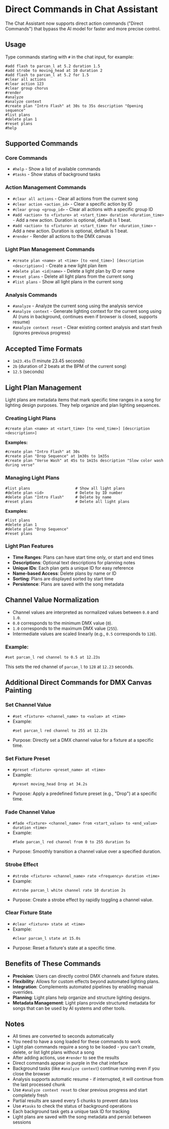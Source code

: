 # Direct Commands in Chat Assistant

The Chat Assistant now supports direct action commands ("Direct Commands") that bypass the AI model for faster and more precise control.

## Usage

Type commands starting with `#` in the chat input, for example:

```
#add flash to parcan_l at 5.2 duration 1.5
#add strobe to moving_head at 10 duration 2
#add flash to parcan_l at 5.2 for 1.5
#clear all actions
#clear action 123
#clear group chorus
#render
#analyze
#analyze context
#create plan "Intro Flash" at 30s to 35s description "Opening sequence"
#list plans
#delete plan 1
#reset plans
#help
```

## Supported Commands

### Core Commands
- `#help` - Show a list of available commands
- `#tasks` - Show status of background tasks

### Action Management Commands
- `#clear all actions` - Clear all actions from the current song
- `#clear action <action_id>` - Clear a specific action by ID
- `#clear group <group_id>` - Clear all actions with a specific group ID
- `#add <action> to <fixture> at <start_time> duration <duration_time>` - Add a new action. Duration is optional, default is 1 beat.
- `#add <action> to <fixture> at <start_time> for <duration_time>` - Add a new action. Duration is optional, default is 1 beat.
- `#render` - Render all actions to the DMX canvas

### Light Plan Management Commands
- `#create plan <name> at <time> [to <end_time>] [description <description>]` - Create a new light plan item
- `#delete plan <id|name>` - Delete a light plan by ID or name
- `#reset plans` - Delete all light plans from the current song
- `#list plans` - Show all light plans in the current song

### Analysis Commands
- `#analyze` - Analyze the current song using the analysis service
- `#analyze context` - Generate lighting context for the current song using AI (runs in background, continues even if browser is closed, supports resume)
- `#analyze context reset` - Clear existing context analysis and start fresh (ignores previous progress)

## Accepted Time Formats

- `1m23.45s` (1 minute 23.45 seconds)
- `2b` (duration of 2 beats at the BPM of the current song)
- `12.5` (seconds)

## Light Plan Management

Light plans are metadata items that mark specific time ranges in a song for lighting design purposes. They help organize and plan lighting sequences.

### Creating Light Plans

```
#create plan <name> at <start_time> [to <end_time>] [description <description>]
```

**Examples:**
```
#create plan "Intro Flash" at 30s
#create plan "Drop Sequence" at 1m30s to 1m35s
#create plan "Verse Wash" at 45s to 1m15s description "Slow color wash during verse"
```

### Managing Light Plans

```
#list plans                    # Show all light plans
#delete plan <id>              # Delete by ID number
#delete plan "Intro Flash"     # Delete by name
#reset plans                   # Delete all light plans
```

**Examples:**
```
#list plans
#delete plan 1
#delete plan "Drop Sequence"
#reset plans
```

### Light Plan Features

- **Time Ranges**: Plans can have start time only, or start and end times
- **Descriptions**: Optional text descriptions for planning notes
- **Unique IDs**: Each plan gets a unique ID for easy reference
- **Name-based Access**: Delete plans by name or ID
- **Sorting**: Plans are displayed sorted by start time
- **Persistence**: Plans are saved with the song metadata

## Channel Value Normalization

- Channel values are interpreted as normalized values between `0.0` and `1.0`.
- `0.0` corresponds to the minimum DMX value (`0`).
- `1.0` corresponds to the maximum DMX value (`255`).
- Intermediate values are scaled linearly (e.g., `0.5` corresponds to `128`).

### Example:
```
#set parcan_l red channel to 0.5 at 12.23s
```
This sets the red channel of `parcan_l` to `128` at `12.23` seconds.

## Additional Direct Commands for DMX Canvas Painting

### Set Channel Value

- `#set <fixture> <channel_name> to <value> at <time>`
- Example:
  ```
  #set parcan_l red channel to 255 at 12.23s
  ```
- Purpose: Directly set a DMX channel value for a fixture at a specific time.

### Set Fixture Preset

- `#preset <fixture> <preset_name> at <time>`
- Example:
  ```
  #preset moving_head Drop at 34.2s
  ```
- Purpose: Apply a predefined fixture preset (e.g., "Drop") at a specific time.

### Fade Channel Value

- `#fade <fixture> <channel_name> from <start_value> to <end_value> duration <time>`
- Example:
  ```
  #fade parcan_l red channel from 0 to 255 duration 5s
  ```
- Purpose: Smoothly transition a channel value over a specified duration.

### Strobe Effect

- `#strobe <fixture> <channel_name> rate <frequency> duration <time>`
- Example:
  ```
  #strobe parcan_l white channel rate 10 duration 2s
  ```
- Purpose: Create a strobe effect by rapidly toggling a channel value.

### Clear Fixture State

- `#clear <fixture> state at <time>`
- Example:
  ```
  #clear parcan_l state at 15.0s
  ```
- Purpose: Reset a fixture's state at a specific time.

## Benefits of These Commands

- **Precision**: Users can directly control DMX channels and fixture states.
- **Flexibility**: Allows for custom effects beyond automated lighting plans.
- **Integration**: Complements automated pipelines by enabling manual overrides.
- **Planning**: Light plans help organize and structure lighting designs.
- **Metadata Management**: Light plans provide structured metadata for songs that can be used by AI systems and other tools.

## Notes

- All times are converted to seconds automatically
- You need to have a song loaded for these commands to work
- Light plan commands require a song to be loaded - you can't create, delete, or list light plans without a song
- After adding actions, use `#render` to see the results
- Direct commands appear in purple in the chat interface
- Background tasks (like `#analyze context`) continue running even if you close the browser
- Analysis supports automatic resume - if interrupted, it will continue from the last processed chunk
- Use `#analyze context reset` to clear previous progress and start completely fresh
- Partial results are saved every 5 chunks to prevent data loss
- Use `#tasks` to check the status of background operations
- Each background task gets a unique task ID for tracking
- Light plans are saved with the song metadata and persist between sessions
